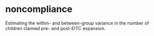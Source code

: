 # noncompliance
Estimating the within- and between-group variance in the number of children claimed pre- and post-EITC expansion.
